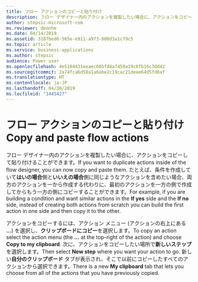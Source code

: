 ```yaml
---
title: フロー アクションのコピーと貼り付け
description: フロー デザイナー内のアクションを複製したい場合に、アクションをコピーして貼り付けることができます。
author: stepsic-microsoft-com
ms.reviewer: deonhe
ms.date: 04/14/2019
ms.assetid: 3187bed6-565e-e911-a973-000d3a1c79c5
ms.topic: article
ms.service: business-applications
ms.author: stepsic
audience: Power user
ms.openlocfilehash: 4e5104431eeaec66bfd8a7459a19c6fb16c3dd42
ms.sourcegitcommit: 2a74fca6d58a1a6abe2c19cac21deae64d5fd8af
ms.translationtype: HT
ms.contentlocale: ja-JP
ms.lasthandoff: 04/30/2019
ms.locfileid: "1445427"
---
```

# <a name="copy-and-paste-flow-actions"></a><span data-ttu-id="2914a-103">フロー アクションのコピーと貼り付け</span><span class="sxs-lookup"><span data-stu-id="2914a-103">Copy and paste flow actions</span></span>



<span data-ttu-id="2914a-104">フロー デザイナー内のアクションを複製したい場合に、アクションをコピーして貼り付けることができます。</span><span class="sxs-lookup"><span data-stu-id="2914a-104">If you want to duplicate actions inside of the flow designer, you can now copy and paste them.</span></span> <span data-ttu-id="2914a-105">たとえば、条件を作成していて**はいの場合**側と**いいえの場合**側に同じようなアクションを含めたい場合、両方のアクションを一から作成する代わりに、最初のアクションを一方の側で作成してからもう一方の側にコピーすることができます。</span><span class="sxs-lookup"><span data-stu-id="2914a-105">For example, if you are building a condition and want similar actions in the **If yes** side and the **If no** side, instead of creating both actions from scratch you can build the first action in one side and then copy it to the other.</span></span>

<span data-ttu-id="2914a-106">アクションをコピーするには、アクション メニュー (アクションの右上にある **...**) を選択し、**クリップボードにコピー**を選択します。</span><span class="sxs-lookup"><span data-stu-id="2914a-106">To copy an action select the action menu (the **...** at the top-right of the action) and choose **Copy to my clipboard**.</span></span> <span data-ttu-id="2914a-107">次に、アクションをコピーしたい場所で**新しいステップ**を選択します。</span><span class="sxs-lookup"><span data-stu-id="2914a-107">Then select **New step** where you want your action to go.</span></span> <span data-ttu-id="2914a-108">新しい**自分のクリップボード** タブが表示され、そこで以前にコピーしたすべてのアクションから選択できます。</span><span class="sxs-lookup"><span data-stu-id="2914a-108">There is a new **My clipboard** tab that lets you choose from all of the actions that you have previously copied.</span></span> 
